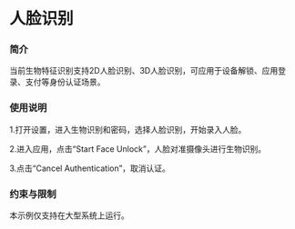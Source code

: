 # 人脸识别<a name="ZH-CN_TOPIC_0000001080120330"></a>

### 简介

当前生物特征识别支持2D人脸识别、3D人脸识别，可应用于设备解锁、应用登录、支付等身份认证场景。

### 使用说明

1.打开设置，进入生物识别和密码，选择人脸识别，开始录入人脸。

2.进入应用，点击“Start Face Unlock”，人脸对准摄像头进行生物识别。

3.点击“Cancel Authentication”，取消认证。

### 约束与限制

本示例仅支持在大型系统上运行。